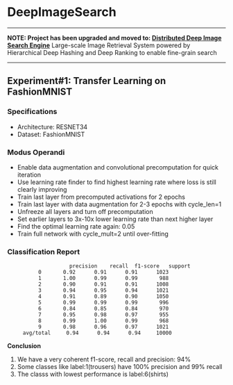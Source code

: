 # DeepImageSearch
---
**NOTE: Project has been upgraded and moved to: [Distributed Deep Image Search Engine](https://github.com/Distributed-Deep-Image-Search-Engine)**
Large-scale Image Retrieval System powered by Hierarchical Deep Hashing and Deep Ranking to enable fine-grain search
___

## Experiment#1: Transfer Learning on FashionMNIST

### Specifications
- Architecture: RESNET34
- Dataset: FashionMNIST

### Modus Operandi

- Enable data augmentation and convolutional precomputation for quick iteration
- Use learning rate finder to find highest learning rate where loss is still clearly improving
- Train last layer from precomputed activations for 2 epochs
- Train last layer with data augmentation for 2-3 epochs with cycle_len=1
- Unfreeze all layers and turn off precomputation
- Set earlier layers to 3x-10x lower learning rate than next higher layer
- Find the optimal learning rate again: 0.05
- Train full network with cycle_mult=2 until over-fitting

### Classification Report

```
                    precision    recall  f1-score   support  
          0       0.92      0.91      0.91      1023
          1       1.00      0.99      0.99       988
          2       0.90      0.91      0.91      1008
          3       0.94      0.95      0.94      1021
          4       0.91      0.89      0.90      1050
          5       0.99      0.99      0.99       996
          6       0.84      0.85      0.84       970
          7       0.95      0.98      0.97       955
          8       0.99      1.00      0.99       968
          9       0.98      0.96      0.97      1021
     avg/total     0.94      0.94      0.94     10000  
```

**Conclusion**
1. We have a very coherent f1-score, recall and precision: 94%  
2. Some classes like label:1(trousers) have 100% precision and 99% recall
3. The classs with lowest performance is label:6(shirts)


